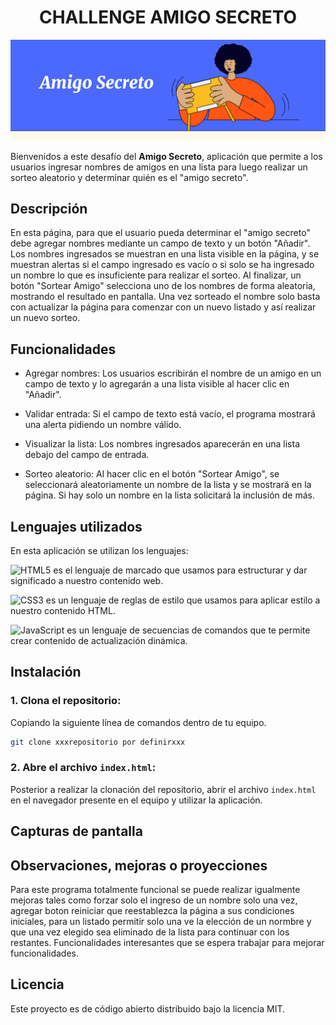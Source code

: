 <h1 align="center"> CHALLENGE AMIGO SECRETO </h1>

![Imagen challenge Alura Latam](https://github.com/RaRamos2025/amigo-secreto/blob/main/assets/Challenge.png)

Bienvenidos a este desafío del **Amigo Secreto**, aplicación que permite a los usuarios ingresar nombres de amigos en una lista para luego realizar un sorteo aleatorio y determinar quién es el "amigo secreto".

## Descripción

En esta página, para que el usuario pueda determinar el "amigo secreto" debe agregar nombres mediante un campo de texto y un botón "Añadir". Los nombres ingresados se muestran en una lista visible en la página, y se muestran alertas si el campo ingresado es vacío o si solo se ha ingresado un nombre lo que es insuficiente para realizar el sorteo. Al finalizar, un botón "Sortear Amigo" selecciona uno de los nombres de forma aleatoria, mostrando el resultado en pantalla.
Una vez sorteado el nombre solo basta con actualizar la página para comenzar con un nuevo listado y así realizar un nuevo sorteo.

## Funcionalidades

- Agregar nombres: Los usuarios escribirán el nombre de un amigo en un campo de texto y lo agregarán a una lista visible al hacer clic en "Añadir".

- Validar entrada: Si el campo de texto está vacío, el programa mostrará una alerta pidiendo un nombre válido.

- Visualizar la lista: Los nombres ingresados aparecerán en una lista debajo del campo de entrada.

- Sorteo aleatorio: Al hacer clic en el botón "Sortear Amigo", se seleccionará aleatoriamente un nombre de la lista y se mostrará en la página. Si hay solo un nombre en la lista solicitará la inclusión de más.

## Lenguajes utilizados

En esta aplicación se utilizan los lenguajes:

![HTML5](https://img.shields.io/badge/html5-%23E34F26.svg?style=for-the-badge&logo=html5&logoColor=white)   es el lenguaje de marcado que usamos para estructurar y dar significado a nuestro contenido web.

![CSS3](https://img.shields.io/badge/css3-%231572B6.svg?style=for-the-badge&logo=css3&logoColor=white)   es un lenguaje de reglas de estilo que usamos para aplicar estilo a nuestro contenido HTML.

![JavaScript](https://img.shields.io/badge/javascript-%23323330.svg?style=for-the-badge&logo=javascript&logoColor=%23F7DF1E)   es un lenguaje de secuencias de comandos que te permite crear contenido de actualización dinámica.

## Instalación

### 1. Clona el repositorio:
Copiando la siguiente línea de comandos dentro de tu equipo.
```bash
git clone xxxrepositorio por definirxxx
```

### 2. Abre el archivo `index.html`:
Posterior a realizar la clonación del repositorio, abrir el archivo `index.html` en el navegador presente en el equipo y utilizar la aplicación.

## Capturas de pantalla

## Observaciones, mejoras o proyecciones
Para este programa totalmente funcional se puede realizar igualmente mejoras tales como forzar solo el ingreso de un nombre solo una vez, agregar boton reiniciar que reestablezca la página a sus condiciones iniciales, para un listado permitir solo una ve la elección de un normbre y que una vez elegido sea eliminado de la lista para continuar con los restantes.
Funcionalidades interesantes que se espera trabajar para mejorar funcionalidades.

## Licencia

Este proyecto es de código abierto distribuido bajo la licencia MIT.
